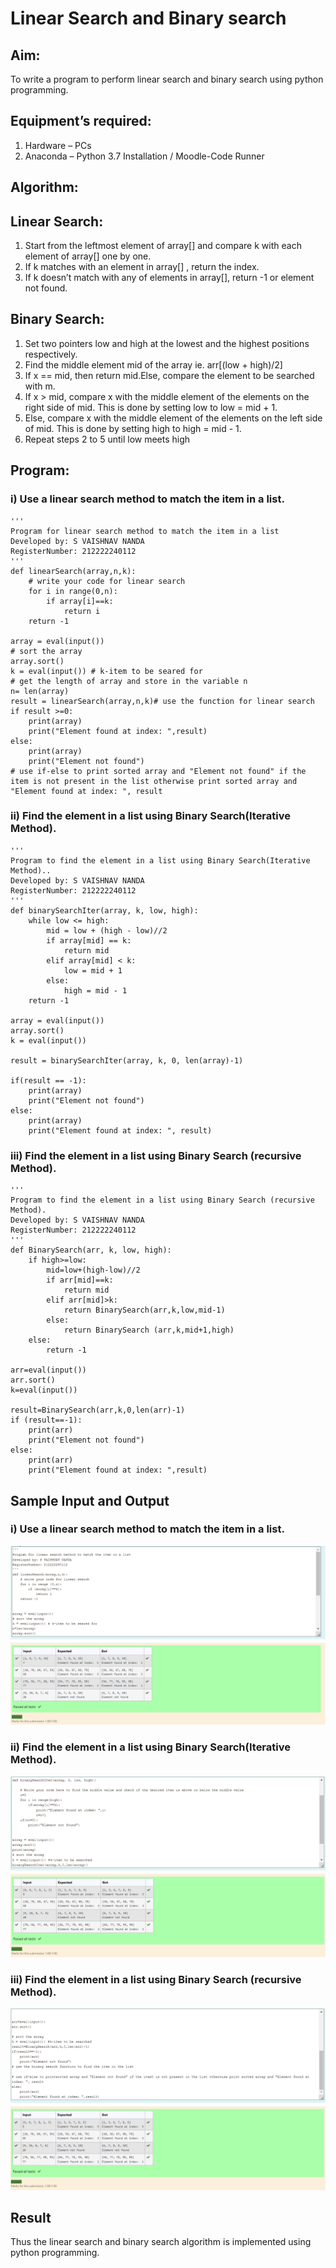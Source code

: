 # Linear Search and Binary search
## Aim:
To write a program to perform linear search and binary search using python programming.
## Equipment’s required:
1.	Hardware – PCs
2.	Anaconda – Python 3.7 Installation / Moodle-Code Runner
## Algorithm:
## Linear Search:
1.	Start from the leftmost element of array[] and compare k with each element of array[] one by one.
2.	If k matches with an element in array[] , return the index.
3.	If k doesn’t match with any of elements in array[], return -1 or element not found.
## Binary Search:
1.	Set two pointers low and high at the lowest and the highest positions respectively.
2.	Find the middle element mid of the array ie. arr[(low + high)/2]
3.	If x == mid, then return mid.Else, compare the element to be searched with m.
4.	If x > mid, compare x with the middle element of the elements on the right side of mid. This is done by setting low to low = mid + 1.
5.	Else, compare x with the middle element of the elements on the left side of mid. This is done by setting high to high = mid - 1.
6.	Repeat steps 2 to 5 until low meets high
## Program:
### i) Use a linear search method to match the item in a list.
```
''' 
Program for linear search method to match the item in a list
Developed by: S VAISHNAV NANDA
RegisterNumber: 212222240112
'''
def linearSearch(array,n,k):
    # write your code for linear search
    for i in range(0,n):
        if array[i]==k:
            return i
    return -1
    
array = eval(input())
# sort the array
array.sort()
k = eval(input()) # k-item to be seared for
# get the length of array and store in the variable n
n= len(array)
result = linearSearch(array,n,k)# use the function for linear search
if result >=0:
    print(array)
    print("Element found at index: ",result)
else:
    print(array)
    print("Element not found")
# use if-else to print sorted array and "Element not found" if the item is not present in the list otherwise print sorted array and "Element found at index: ", result

```
### ii)	Find the element in a list using Binary Search(Iterative Method).
```
''' 
Program to find the element in a list using Binary Search(Iterative Method)..
Developed by: S VAISHNAV NANDA
RegisterNumber: 212222240112
'''
def binarySearchIter(array, k, low, high):
    while low <= high:
        mid = low + (high - low)//2
        if array[mid] == k:
            return mid
        elif array[mid] < k:
            low = mid + 1
        else:
            high = mid - 1
    return -1
    
array = eval(input())
array.sort()
k = eval(input())

result = binarySearchIter(array, k, 0, len(array)-1)

if(result == -1):
    print(array)
    print("Element not found")
else:
    print(array)
    print("Element found at index: ", result)

```















### iii) Find the element in a list using Binary Search (recursive Method).
```
''' 
Program to find the element in a list using Binary Search (recursive Method).
Developed by: S VAISHNAV NANDA
RegisterNumber: 212222240112
'''
def BinarySearch(arr, k, low, high):
    if high>=low:
        mid=low+(high-low)//2
        if arr[mid]==k:
            return mid
        elif arr[mid]>k:
            return BinarySearch(arr,k,low,mid-1)
        else:
            return BinarySearch (arr,k,mid+1,high)
    else:
        return -1
        
arr=eval(input())
arr.sort()
k=eval(input())

result=BinarySearch(arr,k,0,len(arr)-1)
if (result==-1):
    print(arr)
    print("Element not found")
else:
    print(arr)
    print("Element found at index: ",result)

```



## Sample Input and Output

### i) Use a linear search method to match the item in a list.
![GitHub Logo](./1.png)

### ii)	Find the element in a list using Binary Search(Iterative Method).
![GitHub Logo](./2.png)




### iii) Find the element in a list using Binary Search (recursive Method).
![GitHub Logo](./3.png)


## Result
Thus the linear search and binary search algorithm is implemented using python programming.

